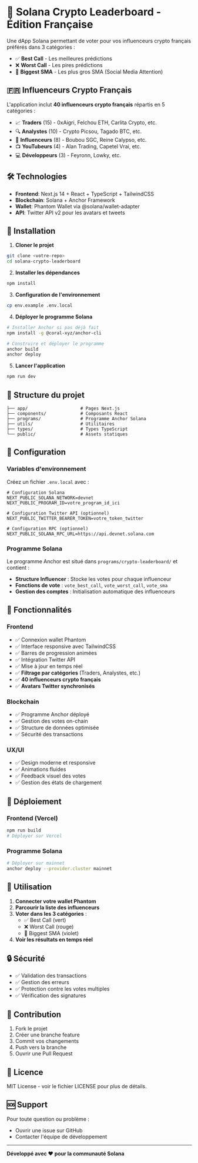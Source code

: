 # 🚀 Solana Crypto Leaderboard - Édition Française

Une dApp Solana permettant de voter pour vos influenceurs crypto français préférés dans 3 catégories :
- ✅ **Best Call** - Les meilleures prédictions
- ❌ **Worst Call** - Les pires prédictions  
- 🤡 **Biggest SMA** - Les plus gros SMA (Social Media Attention)

## 🇫🇷 Influenceurs Crypto Français

L'application inclut **40 influenceurs crypto français** répartis en 5 catégories :
- 📈 **Traders** (15) - 0xAigri, Felchou ETH, Carlita Crypto, etc.
- 🔍 **Analystes** (10) - Crypto Picsou, Tagado BTC, etc.
- 🌟 **Influenceurs** (8) - Boubou SGC, Reine Calypso, etc.
- 📺 **YouTubeurs** (4) - Alan Trading, Capetel Vrai, etc.
- 💻 **Développeurs** (3) - Feyronn, Lowky, etc.

## 🛠️ Technologies

- **Frontend**: Next.js 14 + React + TypeScript + TailwindCSS
- **Blockchain**: Solana + Anchor Framework
- **Wallet**: Phantom Wallet via @solana/wallet-adapter
- **API**: Twitter API v2 pour les avatars et tweets

## 🚀 Installation

1. **Cloner le projet**
```bash
git clone <votre-repo>
cd solana-crypto-leaderboard
```

2. **Installer les dépendances**
```bash
npm install
```

3. **Configuration de l'environnement**
```bash
cp env.example .env.local
```

4. **Déployer le programme Solana**
```bash
# Installer Anchor si pas déjà fait
npm install -g @coral-xyz/anchor-cli

# Construire et déployer le programme
anchor build
anchor deploy
```

5. **Lancer l'application**
```bash
npm run dev
```

## 📁 Structure du projet

```
├── app/                    # Pages Next.js
├── components/             # Composants React
├── programs/               # Programme Anchor Solana
├── utils/                  # Utilitaires
├── types/                  # Types TypeScript
└── public/                 # Assets statiques
```

## 🔧 Configuration

### Variables d'environnement

Créez un fichier `.env.local` avec :

```env
# Configuration Solana
NEXT_PUBLIC_SOLANA_NETWORK=devnet
NEXT_PUBLIC_PROGRAM_ID=votre_program_id_ici

# Configuration Twitter API (optionnel)
NEXT_PUBLIC_TWITTER_BEARER_TOKEN=votre_token_twitter

# Configuration RPC (optionnel)
NEXT_PUBLIC_SOLANA_RPC_URL=https://api.devnet.solana.com
```

### Programme Solana

Le programme Anchor est situé dans `programs/crypto-leaderboard/` et contient :

- **Structure Influencer** : Stocke les votes pour chaque influenceur
- **Fonctions de vote** : `vote_best_call`, `vote_worst_call`, `vote_sma`
- **Gestion des comptes** : Initialisation automatique des influenceurs

## 🎨 Fonctionnalités

### Frontend
- ✅ Connexion wallet Phantom
- ✅ Interface responsive avec TailwindCSS
- ✅ Barres de progression animées
- ✅ Intégration Twitter API
- ✅ Mise à jour en temps réel
- ✅ **Filtrage par catégories** (Traders, Analystes, etc.)
- ✅ **40 influenceurs crypto français**
- ✅ **Avatars Twitter synchronisés**

### Blockchain
- ✅ Programme Anchor déployé
- ✅ Gestion des votes on-chain
- ✅ Structure de données optimisée
- ✅ Sécurité des transactions

### UX/UI
- ✅ Design moderne et responsive
- ✅ Animations fluides
- ✅ Feedback visuel des votes
- ✅ Gestion des états de chargement

## 🚀 Déploiement

### Frontend (Vercel)
```bash
npm run build
# Déployer sur Vercel
```

### Programme Solana
```bash
# Déployer sur mainnet
anchor deploy --provider.cluster mainnet
```

## 📱 Utilisation

1. **Connecter votre wallet Phantom**
2. **Parcourir la liste des influenceurs**
3. **Voter dans les 3 catégories** :
   - ✅ Best Call (vert)
   - ❌ Worst Call (rouge)  
   - 🤡 Biggest SMA (violet)
4. **Voir les résultats en temps réel**

## 🔒 Sécurité

- ✅ Validation des transactions
- ✅ Gestion des erreurs
- ✅ Protection contre les votes multiples
- ✅ Vérification des signatures

## 🤝 Contribution

1. Fork le projet
2. Créer une branche feature
3. Commit vos changements
4. Push vers la branche
5. Ouvrir une Pull Request

## 📄 Licence

MIT License - voir le fichier LICENSE pour plus de détails.

## 🆘 Support

Pour toute question ou problème :
- Ouvrir une issue sur GitHub
- Contacter l'équipe de développement

---

**Développé avec ❤️ pour la communauté Solana**
